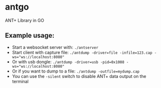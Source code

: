 # antgo
ANT+ Library in GO

## Example usage:
- Start a websocket server with: `./antserver`
- Start client with capture file: `./antdump -driver=file -infile=123.cap -ws="ws://localhost:8080"`
- Or with usb dongle: `./antdump -driver=usb -pid=0x1008 -ws="ws://localhost:8080"`
- Or if you want to dump to a file: `./antdump -outfile=mydump.cap`
- You can use the `-silent` switch to disable ANT+ data output on the terminal
